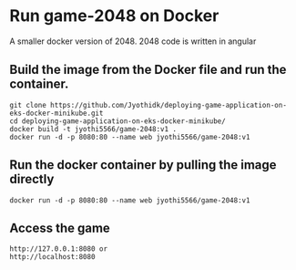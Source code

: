 # Run game-2048 on Docker

A smaller docker version of 2048. 
2048 code is written in angular

## Build the image from the Docker file and run the container.

 ```
 git clone https://github.com/Jyothidk/deploying-game-application-on-eks-docker-minikube.git
 cd deploying-game-application-on-eks-docker-minikube/
 docker build -t jyothi5566/game-2048:v1 .
 docker run -d -p 8080:80 --name web jyothi5566/game-2048:v1
```

## Run the docker container by pulling the image directly

```
docker run -d -p 8080:80 --name web jyothi5566/game-2048:v1
```
 
## Access the game

    http://127.0.0.1:8080 or 
    http://localhost:8080
